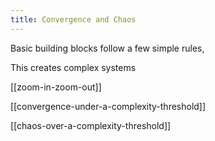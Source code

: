 ```yaml
---
title: Convergence and Chaos
---
```



Basic building blocks follow a few simple rules,

This creates complex systems

[[zoom-in-zoom-out]]

[[convergence-under-a-complexity-threshold]]


[[chaos-over-a-complexity-threshold]]




